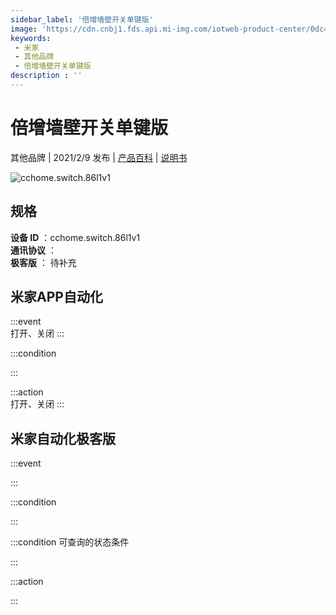 ```yaml
---
sidebar_label: '倍增墙壁开关单键版'
image: 'https://cdn.cnbj1.fds.api.mi-img.com/iotweb-product-center/0dc4d901b5d2a750af21938c02b56fdc_一路开关.png?GalaxyAccessKeyId=AKVGLQWBOVIRQ3XLEW&Expires=9223372036854775807&Signature=gW05l6GSuvJlfscawojkqoEM6KQ='
keywords: 
 - 米家
 - 其他品牌
 - 倍增墙壁开关单键版
description : ''
---
```

# 倍增墙壁开关单键版

其他品牌 | 2021/2/9 发布 | [产品百科](https://home.mi.com/webapp/content/baike/product/index.html?model=cchome.switch.86l1v1/) | [说明书](https://home.mi.com/views/introduction.html?model=cchome.switch.86l1v1&region=cn)

![cchome.switch.86l1v1](https://cdn.cnbj1.fds.api.mi-img.com/iotweb-product-center/0dc4d901b5d2a750af21938c02b56fdc_一路开关.png?GalaxyAccessKeyId=AKVGLQWBOVIRQ3XLEW&Expires=9223372036854775807&Signature=gW05l6GSuvJlfscawojkqoEM6KQ=)

## 规格  
> 
**设备 ID** ：cchome.switch.86l1v1  
**通讯协议** ：  
**极客版**  ： 待补充 


## 米家APP自动化  

:::event  
打开、关闭
:::

:::condition  

:::

:::action   
打开、关闭
:::

## 米家自动化极客版  

:::event  

:::

:::condition  

:::

:::condition 可查询的状态条件  

:::

:::action  

:::

        
